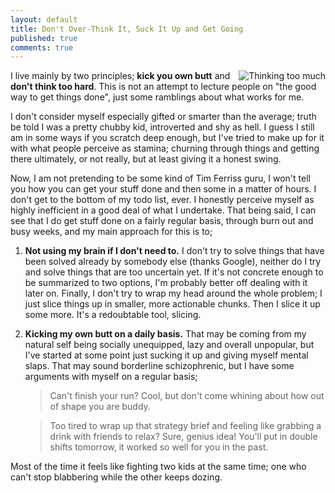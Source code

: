 ```yaml
---
layout: default
title: Don't Over-Think It, Suck It Up and Get Going
published: true
comments: true
---
```

<img src="http://teddy.fr/files/brain.png" alt="Thinking too much" align="right"/>

I live mainly by two principles; **kick you own butt** and **don't think too hard**. This is not an attempt to lecture people on "the good way to get things done", just some ramblings about what works for me.

I don't consider myself especially gifted or smarter than the average; truth be told I was a pretty chubby kid, introverted and shy as hell. I guess I still am in some ways if you scratch deep enough, but I've tried to make up for it with what people perceive as stamina; churning through things and getting there ultimately, or not really, but at least giving it a honest swing.

Now, I am not pretending to be some kind of Tim Ferriss guru, I won't tell you how you can get your stuff done and then some in a matter of hours. I don't get to the bottom of my todo list, ever. I honestly perceive myself as highly inefficient in a good deal of what I undertake. That being said, I can see that I do get stuff done on a fairly regular basis, through burn out and busy weeks, and my main approach for this is to;

1. **Not using my brain if I don't need to.** I don't try to solve things that have been solved already by somebody else (thanks Google), neither do I try and solve things that are too uncertain yet. If it's not concrete enough to be summarized to two options, I'm probably better off dealing with it later on. Finally, I don't try to wrap my head around the whole problem; I just slice things up in smaller, more actionable chunks. Then I slice it up some more. It's a redoubtable tool, slicing.
1. **Kicking my own butt on a daily basis.** That may be coming from my natural self being socially unequipped, lazy and overall unpopular, but I've started at some point just sucking it up and giving myself mental slaps. That may sound borderline schizophrenic, but I have some arguments with myself on a regular basis;

    > Can't finish your run? Cool, but don't come whining about how out of shape you are buddy.

    > Too tired to wrap up that strategy brief and feeling like grabbing a drink with friends to relax? Sure, genius idea! You'll put in double shifts tomorrow, it worked so well for you in the past.

Most of the time it feels like fighting two kids at the same time; one who can't stop blabbering while the other keeps dozing.
